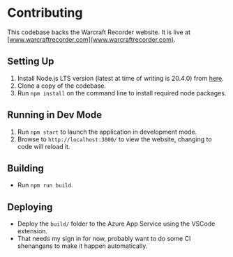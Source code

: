 # Contributing

This codebase backs the Warcraft Recorder website. 
It is live at [www.warcraftrecorder.com](www.warcraftrecorder.com).

## Setting Up
1. Install Node.js LTS version (latest at time of writing is 20.4.0) from [here](https://nodejs.org/en/).
1. Clone a copy of the codebase.
1. Run `npm install` on the command line to install required node packages.

## Running in Dev Mode
1. Run `npm start` to launch the application in development mode.
1. Browse to `http://localhost:3000/` to view the website, changing to code will reload it.

## Building
- Run `npm run build`.

## Deploying
- Deploy the `build/` folder to the Azure App Service using the VSCode extension.
- That needs my sign in for now, probably want to do some CI shenangans to make it happen automatically.
